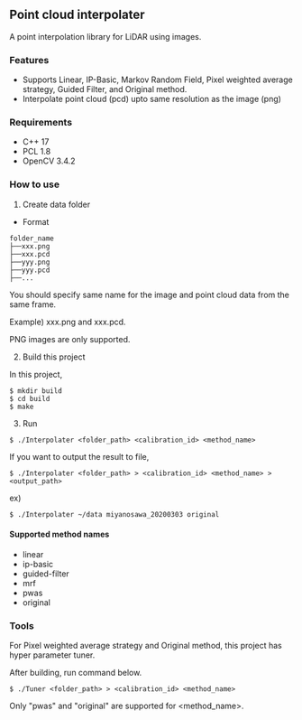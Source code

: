 ## Point cloud interpolater

A point interpolation library for LiDAR using images.

### Features

- Supports Linear, IP-Basic, Markov Random Field, Pixel weighted average strategy, Guided Filter, and Original method.
- Interpolate point cloud (pcd) upto same resolution as the image (png)

### Requirements

- C++ 17
- PCL 1.8
- OpenCV 3.4.2

### How to use

1. Create data folder

- Format

```
folder_name
├──xxx.png
├──xxx.pcd
├──yyy.png
├──yyy.pcd
├──...
```

You should specify same name for the image and point cloud data from the same frame.

Example) xxx.png and xxx.pcd.

PNG images are only supported.

2. Build this project

In this project,

```
$ mkdir build
$ cd build
$ make
```

3. Run

```
$ ./Interpolater <folder_path> <calibration_id> <method_name>
```

If you want to output the result to file,

```
$ ./Interpolater <folder_path> > <calibration_id> <method_name> > <output_path>
```

ex)

```
$ ./Interpolater ~/data miyanosawa_20200303 original
```

#### Supported method names

- linear
- ip-basic
- guided-filter
- mrf
- pwas
- original

### Tools

For Pixel weighted average strategy and Original method, this project has hyper parameter tuner.

After building, run command below.

```
$ ./Tuner <folder_path> > <calibration_id> <method_name>
```

Only "pwas" and "original" are supported for <method_name>.